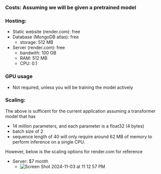 
### Costs: Assuming we will be given a pretrained model
### Hosting: 
- Static website (render.com): free
- Database (MongoDB atlas): free
  - storage: 512 MB 
- Server (render.com): free
  - bandwith: 100 GB
  - RAM: 512 MB
  - CPU: 0.1
### GPU usage
- Not required, unless you will be training the model actively
### Scaling:
The above is sufficent for the current application assuming a transformer model that has 
- 14 million parameters, and each parameter is a float32 (4 bytes)
- batch size of 2
- sequence length of 40
will only require around 62 MB of memory to perform inference on a single CPU.

However, below is the scaling options for render.com for reference
- Server: $7 month
  - ![Screen Shot 2024-11-03 at 11 12 57 PM](https://github.com/user-attachments/assets/f76b51d7-3949-4020-a830-bc6b259f36d8)


